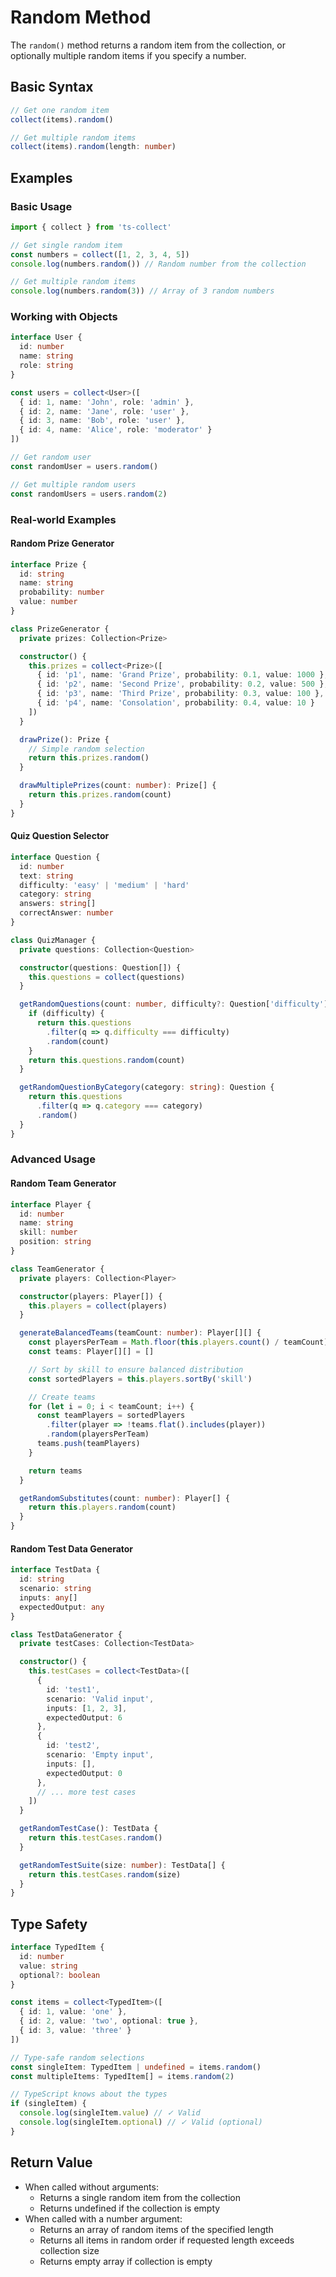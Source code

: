 # Random Method

The `random()` method returns a random item from the collection, or optionally multiple random items if you specify a number.

## Basic Syntax

```typescript
// Get one random item
collect(items).random()

// Get multiple random items
collect(items).random(length: number)
```

## Examples

### Basic Usage

```typescript
import { collect } from 'ts-collect'

// Get single random item
const numbers = collect([1, 2, 3, 4, 5])
console.log(numbers.random()) // Random number from the collection

// Get multiple random items
console.log(numbers.random(3)) // Array of 3 random numbers
```

### Working with Objects

```typescript
interface User {
  id: number
  name: string
  role: string
}

const users = collect<User>([
  { id: 1, name: 'John', role: 'admin' },
  { id: 2, name: 'Jane', role: 'user' },
  { id: 3, name: 'Bob', role: 'user' },
  { id: 4, name: 'Alice', role: 'moderator' }
])

// Get random user
const randomUser = users.random()

// Get multiple random users
const randomUsers = users.random(2)
```

### Real-world Examples

#### Random Prize Generator

```typescript
interface Prize {
  id: string
  name: string
  probability: number
  value: number
}

class PrizeGenerator {
  private prizes: Collection<Prize>

  constructor() {
    this.prizes = collect<Prize>([
      { id: 'p1', name: 'Grand Prize', probability: 0.1, value: 1000 },
      { id: 'p2', name: 'Second Prize', probability: 0.2, value: 500 },
      { id: 'p3', name: 'Third Prize', probability: 0.3, value: 100 },
      { id: 'p4', name: 'Consolation', probability: 0.4, value: 10 }
    ])
  }

  drawPrize(): Prize {
    // Simple random selection
    return this.prizes.random()
  }

  drawMultiplePrizes(count: number): Prize[] {
    return this.prizes.random(count)
  }
}
```

#### Quiz Question Selector

```typescript
interface Question {
  id: number
  text: string
  difficulty: 'easy' | 'medium' | 'hard'
  category: string
  answers: string[]
  correctAnswer: number
}

class QuizManager {
  private questions: Collection<Question>

  constructor(questions: Question[]) {
    this.questions = collect(questions)
  }

  getRandomQuestions(count: number, difficulty?: Question['difficulty']): Question[] {
    if (difficulty) {
      return this.questions
        .filter(q => q.difficulty === difficulty)
        .random(count)
    }
    return this.questions.random(count)
  }

  getRandomQuestionByCategory(category: string): Question {
    return this.questions
      .filter(q => q.category === category)
      .random()
  }
}
```

### Advanced Usage

#### Random Team Generator

```typescript
interface Player {
  id: number
  name: string
  skill: number
  position: string
}

class TeamGenerator {
  private players: Collection<Player>

  constructor(players: Player[]) {
    this.players = collect(players)
  }

  generateBalancedTeams(teamCount: number): Player[][] {
    const playersPerTeam = Math.floor(this.players.count() / teamCount)
    const teams: Player[][] = []

    // Sort by skill to ensure balanced distribution
    const sortedPlayers = this.players.sortBy('skill')

    // Create teams
    for (let i = 0; i < teamCount; i++) {
      const teamPlayers = sortedPlayers
        .filter(player => !teams.flat().includes(player))
        .random(playersPerTeam)
      teams.push(teamPlayers)
    }

    return teams
  }

  getRandomSubstitutes(count: number): Player[] {
    return this.players.random(count)
  }
}
```

#### Random Test Data Generator

```typescript
interface TestData {
  id: string
  scenario: string
  inputs: any[]
  expectedOutput: any
}

class TestDataGenerator {
  private testCases: Collection<TestData>

  constructor() {
    this.testCases = collect<TestData>([
      {
        id: 'test1',
        scenario: 'Valid input',
        inputs: [1, 2, 3],
        expectedOutput: 6
      },
      {
        id: 'test2',
        scenario: 'Empty input',
        inputs: [],
        expectedOutput: 0
      },
      // ... more test cases
    ])
  }

  getRandomTestCase(): TestData {
    return this.testCases.random()
  }

  getRandomTestSuite(size: number): TestData[] {
    return this.testCases.random(size)
  }
}
```

## Type Safety

```typescript
interface TypedItem {
  id: number
  value: string
  optional?: boolean
}

const items = collect<TypedItem>([
  { id: 1, value: 'one' },
  { id: 2, value: 'two', optional: true },
  { id: 3, value: 'three' }
])

// Type-safe random selections
const singleItem: TypedItem | undefined = items.random()
const multipleItems: TypedItem[] = items.random(2)

// TypeScript knows about the types
if (singleItem) {
  console.log(singleItem.value) // ✓ Valid
  console.log(singleItem.optional) // ✓ Valid (optional)
}
```

## Return Value

- When called without arguments:
  - Returns a single random item from the collection
  - Returns undefined if the collection is empty
- When called with a number argument:
  - Returns an array of random items of the specified length
  - Returns all items in random order if requested length exceeds collection size
  - Returns empty array if collection is empty
